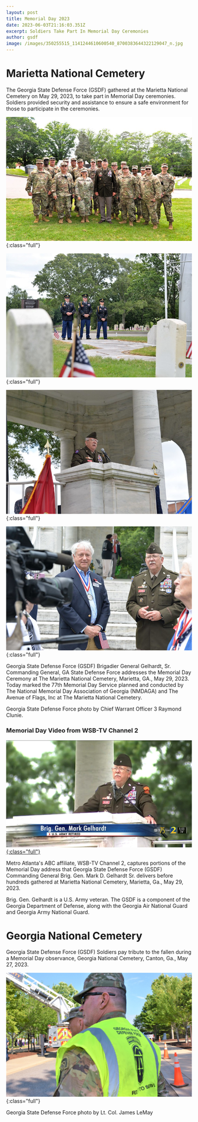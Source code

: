 ```yaml
---
layout: post
title: Memorial Day 2023
date: 2023-06-03T21:16:03.351Z
excerpt: Soldiers Take Part In Memorial Day Ceremonies
author: gsdf
image: /images/350255515_1141244610600540_8700383644322129047_n.jpg
---
```


# Marietta National Cemetery

The Georgia State Defense Force (GSDF) gathered at the Marietta National Cemetery on May 29, 2023, to take part in Memorial Day ceremonies. Soldiers provided security and assistance to ensure a safe environment for those to participate in the ceremonies.

![](/images/52936175503_4f1c90281b_c.jpg){:class="full"}

![](/images/52935132097_2c22986bcd_c.jpg){:class="full"}

![](/images/52936121290_f59565a120_c.jpg){:class="full"}

![](/images/52935885084_2fd145859f_c.jpg){:class="full"}

Georgia State Defense Force (GSDF) Brigadier General Gelhardt, Sr. Commanding General, GA State Defense Force addresses the Memorial Day Ceremony at The Marietta National Cemetery, Marietta, GA., May 29, 2023. Today marked the 77th Memorial Day Service planned and conducted by The National Memorial Day Association of Georgia (NMDAGA) and The Avenue of Flags, Inc at The Marietta National Cemetery.

Georgia State Defense Force photo by Chief Warrant Officer 3 Raymond Clunie.

### Memorial Day Video from WSB-TV Channel 2

[![](/images/350127244_2670250696449077_3645819115745592861_n.jpg){:class="full"}](https://www.wsbtv.com/video/local-video/hundreds-gather-mariettas-77th-memorial-day-ceremony-honor-fallen-heroes/a3fc763c-5c2c-4ae9-a0a3-1d04ae598941/)

Metro Atlanta's ABC affiliate, WSB-TV Channel 2, captures portions of the Memorial Day address that Georgia State Defense Force (GSDF) Commanding General Brig. Gen. Mark D. Gelhardt Sr. delivers before hundreds gathered at Marietta National Cemetery, Marietta, Ga., May 29, 2023.

Brig. Gen. Gelhardt is a U.S. Army veteran. The GSDF is a component of the Georgia Department of Defense, along with the Georgia Air National Guard and Georgia Army National Guard.

# Georgia National Cemetery

Georgia State Defense Force (GSDF) Soldiers pay tribute to the fallen during a Memorial Day observance, Georgia National Cemetery, Canton, Ga., May 27, 2023.

![](/images/350003032_253750247244743_3631945094462627977_n.jpg){:class="full"}

Georgia State Defense Force photo by Lt. Col. James LeMay

